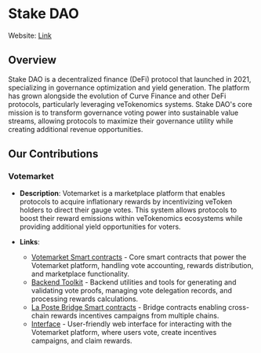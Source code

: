 # Stake DAO

Website: <a href="https://www.stakedao.org/" target="_blank">Link</a>

## Overview

Stake DAO is a decentralized finance (DeFi) protocol that launched in 2021, specializing in governance optimization and yield generation. The platform has grown alongside the evolution of Curve Finance and other DeFi protocols, particularly leveraging veTokenomics systems. Stake DAO's core mission is to transform governance voting power into sustainable value streams, allowing protocols to maximize their governance utility while creating additional revenue opportunities.

## Our Contributions

### Votemarket

- **Description**: Votemarket is a marketplace platform that enables protocols to acquire inflationary rewards by incentivizing veToken holders to direct their gauge votes. This system allows protocols to boost their reward emissions within veTokenomics ecosystems while providing additional yield opportunities for voters.

- **Links**:
  - <a href="https://github.com/stake-dao/votemarket-v2" target="_blank">Votemarket Smart contracts</a> - Core smart contracts that power the Votemarket platform, handling vote accounting, rewards distribution, and marketplace functionality.
  - <a href="https://github.com/stake-dao/votemarket-proof-toolkit/tree/main" target="_blank">Backend Toolkit</a> - Backend utilities and tools for generating and validating vote proofs, managing vote delegation records, and processing rewards calculations.
  - <a href="https://github.com/stake-dao/laposte" target="_blank">La Poste Bridge Smart contracts</a> - Bridge contracts enabling cross-chain rewards incentives campaigns from multiple chains.
  - <a href="https://www.votemarket.org/" target="_blank">Interface</a> - User-friendly web interface for interacting with the Votemarket platform, where users vote, create incentives campaigns, and claim rewards.
